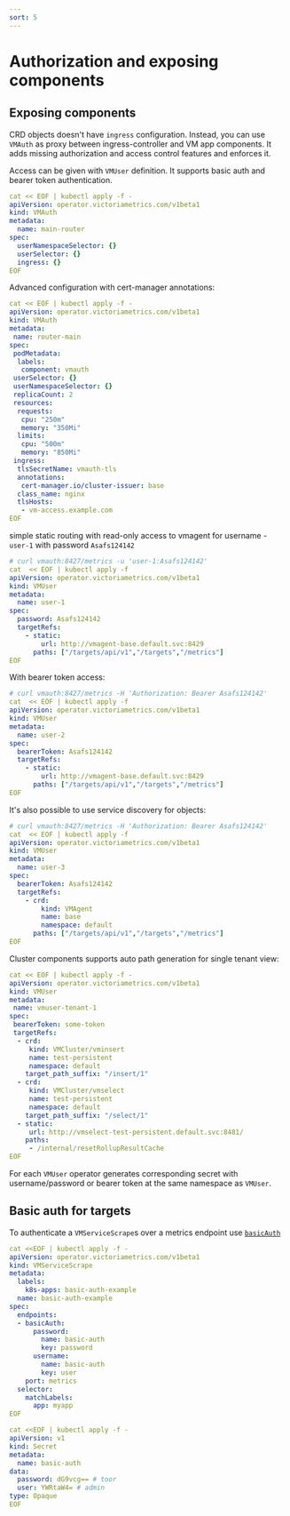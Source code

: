 ```yaml
---
sort: 5
---
```


# Authorization and exposing components

## Exposing components


  CRD objects doesn't have `ingress` configuration. Instead, you can use `VMAuth` as proxy between ingress-controller and VM app components.
 It adds missing authorization and access control features and enforces it.

 Access can be given with `VMUser` definition. It supports  basic auth and bearer token authentication.

```yaml
cat << EOF | kubectl apply -f -
apiVersion: operator.victoriametrics.com/v1beta1
kind: VMAuth
metadata:
  name: main-router
spec:
  userNamespaceSelector: {}
  userSelector: {}
  ingress: {}
EOF
```

 Advanced configuration with cert-manager annotations:
```yaml
cat << EOF | kubectl apply -f -
apiVersion: operator.victoriametrics.com/v1beta1
kind: VMAuth
metadata:
 name: router-main
spec:
 podMetadata:
  labels:
   component: vmauth
 userSelector: {}
 userNamespaceSelector: {}
 replicaCount: 2
 resources:
  requests:
   cpu: "250m"
   memory: "350Mi"
  limits:
   cpu: "500m"
   memory: "850Mi"
 ingress:
  tlsSecretName: vmauth-tls
  annotations:
   cert-manager.io/cluster-issuer: base
  class_name: nginx
  tlsHosts:
   - vm-access.example.com
EOF
```
 

simple static routing with read-only access to vmagent for username - `user-1` with password `Asafs124142`
```yaml
# curl vmauth:8427/metrics -u 'user-1:Asafs124142'
cat  << EOF | kubectl apply -f
apiVersion: operator.victoriametrics.com/v1beta1
kind: VMUser
metadata:
  name: user-1
spec:
  password: Asafs124142
  targetRefs:
    - static:
        url: http://vmagent-base.default.svc:8429
      paths: ["/targets/api/v1","/targets","/metrics"]
EOF
```

  With bearer token access:

```yaml
# curl vmauth:8427/metrics -H 'Authorization: Bearer Asafs124142'
cat  << EOF | kubectl apply -f
apiVersion: operator.victoriametrics.com/v1beta1
kind: VMUser
metadata:
  name: user-2
spec:
  bearerToken: Asafs124142
  targetRefs:
    - static:
        url: http://vmagent-base.default.svc:8429
      paths: ["/targets/api/v1","/targets","/metrics"]
EOF
```

 It's also possible to use service discovery for objects:
```yaml
# curl vmauth:8427/metrics -H 'Authorization: Bearer Asafs124142'
cat  << EOF | kubectl apply -f
apiVersion: operator.victoriametrics.com/v1beta1
kind: VMUser
metadata:
  name: user-3
spec:
  bearerToken: Asafs124142
  targetRefs:
    - crd:
        kind: VMAgent
        name: base
        namespace: default
      paths: ["/targets/api/v1","/targets","/metrics"]
EOF
```

 Cluster components supports auto path generation for single tenant view:
```yaml
cat << EOF | kubectl apply -f -
apiVersion: operator.victoriametrics.com/v1beta1
kind: VMUser
metadata:
 name: vmuser-tenant-1
spec:
 bearerToken: some-token
 targetRefs:
  - crd:
     kind: VMCluster/vminsert
     name: test-persistent
     namespace: default
    target_path_suffix: "/insert/1"
  - crd:
     kind: VMCluster/vmselect
     name: test-persistent
     namespace: default
    target_path_suffix: "/select/1"
  - static:
     url: http://vmselect-test-persistent.default.svc:8481/
    paths:
     - /internal/resetRollupResultCache
EOF
```

 For each `VMUser` operator generates corresponding secret with username/password or bearer token at the same namespace as `VMUser`.

## Basic auth for targets

To authenticate a `VMServiceScrape`s over a metrics endpoint use [`basicAuth`](../api.html#basicauth)

```yaml
cat <<EOF | kubectl apply -f -
apiVersion: operator.victoriametrics.com/v1beta1
kind: VMServiceScrape
metadata:
  labels:
    k8s-apps: basic-auth-example
  name: basic-auth-example
spec:
  endpoints:
  - basicAuth:
      password:
        name: basic-auth
        key: password
      username:
        name: basic-auth
        key: user
    port: metrics
  selector:
    matchLabels:
      app: myapp
EOF
```

```yaml
cat <<EOF | kubectl apply -f -
apiVersion: v1
kind: Secret
metadata:
  name: basic-auth
data:
  password: dG9vcg== # toor
  user: YWRtaW4= # admin
type: Opaque
EOF
```
